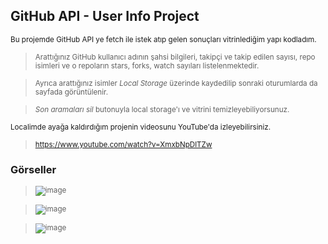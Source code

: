 ## GitHub API - User Info Project

<sub> Bu projemde GitHub API ye fetch ile istek atıp gelen sonuçları vitrinlediğim yapı kodladım. </sub>

> <sub> Arattığınız GitHub kullanıcı adının şahsi bilgileri, takipçi ve takip edilen sayısı, repo isimleri ve o repoların stars, forks, watch sayıları listelenmektedir.</sub>

> <sub> Ayrıca arattığınız isimler *Local Storage* üzerinde kaydedilip sonraki oturumlarda da sayfada görüntülenir. </sub>

> <sub> *Son aramaları sil* butonuyla local storage'ı ve vitrini temizleyebiliyorsunuz. </sub>

<sub> Localimde ayağa kaldırdığım projenin videosunu YouTube'da izleyebilirsiniz. </sub>

> <sub> https://www.youtube.com/watch?v=XmxbNpDlTZw </sub>

### Görseller

> <sub> ![image](https://user-images.githubusercontent.com/103066696/229346179-96eaa389-4491-4f41-b981-4d63007f39c9.png) </sub>

> <sub> ![image](https://user-images.githubusercontent.com/103066696/229346256-db054931-06e4-4208-91a2-efc547312e18.png) </sub>

> <sub> ![image](https://user-images.githubusercontent.com/103066696/229346303-007facee-253f-451f-a426-4f8a1ea7f6b5.png) </sub>
